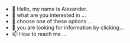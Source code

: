 - 👋 Hello, my name is Alexander.
- 👀 what are you interested in ...
- 🌱 choose one of these options ...
- 💞️ you are looking for information by clicking...
- 📫 How to reach me ...

<!---
Botaprueva123/Alexandre is a ✨ special ✨ repository because its `README.md` (this file) appears on your GitHub profile.
You can click the Preview link to take a look at your changes.
--->
